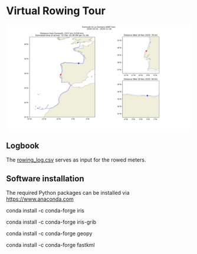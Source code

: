 # Virtual Rowing Tour

![plot](plots/Exmouth_RC_virtual_row_winter_2020--2021.png)

## Logbook 

The [rowing_log.csv](https://github.com/BHFock/virtual-rowing-tour/blob/main/log/rowing_log.csv) serves as input for the rowed meters.

## Software installation

The required Python packages can be installed via https://www.anaconda.com

 conda install -c conda-forge iris

 conda install -c conda-forge iris-grib

 conda install -c conda-forge geopy

 conda install -c conda-forge fastkml
